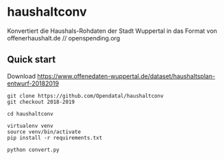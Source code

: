 # haushaltconv
Konvertiert die Haushals-Rohdaten der Stadt Wuppertal in das Format von offenerhaushalt.de // openspending.org

## Quick start

Download https://www.offenedaten-wuppertal.de/dataset/haushaltsplan-entwurf-20182019

```
git clone https://github.com/Opendatal/haushaltconv
git checkout 2018-2019

cd haushaltconv

virtualenv venv
source venv/bin/activate
pip install -r requirements.txt

python convert.py
```
